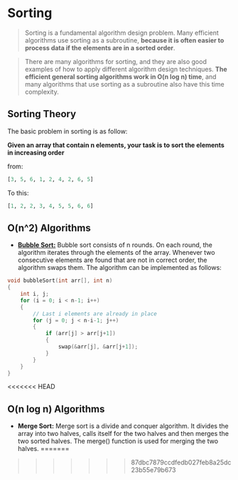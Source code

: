 # Sorting

> Sorting is a fundamental algorithm design problem. Many efficient algorithms
use sorting as a subroutine, **because it is often easier to process data if the
elements are in a sorted order**.

> There are many algorithms for sorting, and they are also good examples of
how to apply different algorithm design techniques. **The efficient general sorting
algorithms work in O(n log n) time**, and many algorithms that use sorting as a
subroutine also have this time complexity.

## Sorting Theory

The basic problem  in sorting is as follow:

**Given an array that contain n elements, your task is to sort the elements in increasing order**

from: 
```python
[3, 5, 6, 1, 2, 4, 2, 6, 5]
```

To this:

```python
[1, 2, 2, 3, 4, 5, 5, 6, 6]
```

## O(n^2)  Algorithms
- **[Bubble Sort:](https://github.com/addleonel/cpp-fundamentals/blob/main/algorithms/sorting/bubble_sort.cc)** Bubble sort consists of n rounds. On each round, the algorithm iterates
through the elements of the array. Whenever two consecutive elements are found
that are not in correct order, the algorithm swaps them. The algorithm can be
implemented as follows: 
```cpp
void bubbleSort(int arr[], int n)
{
    int i, j;
    for (i = 0; i < n-1; i++)
    {
        // Last i elements are already in place
        for (j = 0; j < n-i-1; j++)
        {
            if (arr[j] > arr[j+1])
            {
                swap(&arr[j], &arr[j+1]);
            }
        }
    }
}
```
<<<<<<< HEAD
## O(n log n) Algorithms
- **Merge Sort:** Merge sort is a divide and conquer algorithm. It divides the array into
two halves, calls itself for the two halves and then merges the two sorted halves.
The merge() function is used for merging the two halves.
=======
>>>>>>> 87dbc7879ccdfedb027feb8a25dc23b55e79b673
